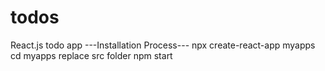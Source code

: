# todos
React.js todo app
---Installation Process---
npx create-react-app myapps
cd myapps
replace src folder
npm start
